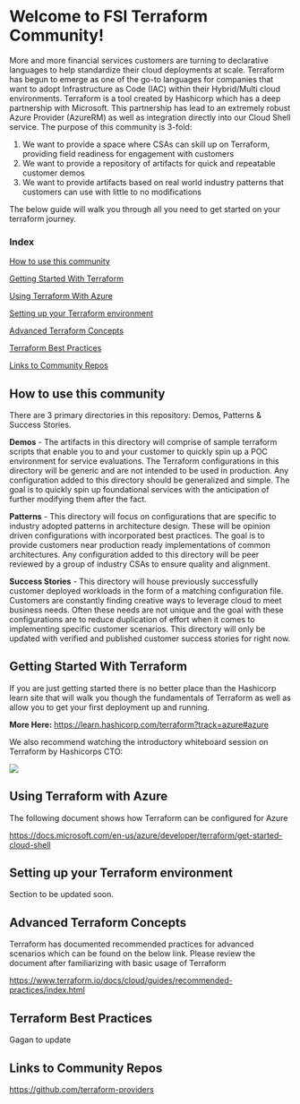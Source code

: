 # Welcome to FSI Terraform Community!

More and more financial services customers are turning to declarative languages to help standardize their cloud deployments at scale. Terraform has begun to emerge as one of the go-to languages for companies that want to adopt Infrastructure as Code (IAC) within their Hybrid/Multi cloud environments. Terraform is a tool created by Hashicorp which has a deep partnership with Microsoft. This partnership has lead to an extremely robust Azure Provider (AzureRM) as well as integration directly into our Cloud Shell service. The purpose of this community is 3-fold:

1) We want to provide a space where CSAs can skill up on Terraform, providing field readiness for engagement with customers
2) We want to provide a repository of artifacts for quick and repeatable customer demos
3) We want to provide artifacts based on real world industry patterns that customers can use with little to no modifications

The below guide will walk you through all you need to get started on your terraform journey.

### Index
[How to use this community](#how-to-use-this-community)

[Getting Started With Terraform](#Getting-Started-With-Terraform)

[Using Terraform With Azure](#Using-Terraform-with-Azure)

[Setting up your Terraform environment](#Setting-up-your-Terraform-environment)

[Advanced Terraform Concepts](#Advanced-Terraform-Concepts)

[Terraform Best Practices](#Terraform-Best-Practices)

[Links to Community Repos](#Links-to-Community-Repos)

## How to use this community
There are 3 primary directories in this repository: Demos, Patterns & Success Stories. 

**Demos** - The artifacts in this directory will comprise of sample terraform scripts that enable you to and your customer to quickly spin up a POC environment for service evaluations. The Terraform configurations in this directory will be generic and are not intended to be used in production. Any configuration added to this directory should be generalized and simple. The goal is to quickly spin up foundational services with the anticipation of further modifying them after the fact. 

**Patterns** - This directory will focus on configurations that are specific to industry adopted patterns in architecture design. These will be opinion driven configurations with incorporated best practices. The goal is to provide customers near production ready implementations of common architectures. Any configuration added to this directory will be peer reviewed by a group of industry CSAs to ensure quality and alignment.

**Success Stories** - This directory will house previously successfully customer deployed workloads in the form of a matching configuration file. Customers are constantly finding creative ways to leverage cloud to meet business needs. Often these needs are not unique and the goal with these configurations are to reduce duplication of effort when it comes to implementing specific customer scenarios. This directory will only be updated with verified and published customer success stories for right now. 

## Getting Started With Terraform
If you are just getting started there is no better place than the Hashicorp learn site that will walk you though the fundamentals of Terraform as well as allow you to get your first deployment up and running.

**More Here:** https://learn.hashicorp.com/terraform?track=azure#azure

We also recommend watching the introductory whiteboard session on Terraform by Hashicorps CTO:

[![](http://img.youtube.com/vi/h970ZBgKINg/0.jpg)](http://www.youtube.com/watch?v=h970ZBgKINg "Introduction to HashiCorp Terraform with Armon Dadgar")

## Using Terraform with Azure

The following document shows how Terraform can be configured for Azure

https://docs.microsoft.com/en-us/azure/developer/terraform/get-started-cloud-shell

## Setting up your Terraform environment

Section to be updated soon.
## Advanced Terraform Concepts

Terraform has documented recommended practices for advanced scenarios which can be found on the below link. Please review the document after familiarizing with basic usage of Terraform

https://www.terraform.io/docs/cloud/guides/recommended-practices/index.html

## Terraform Best Practices

Gagan to update

## Links to Community Repos

https://github.com/terraform-providers


